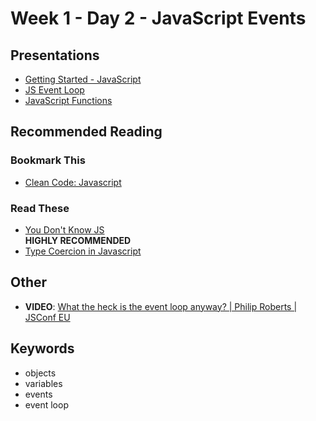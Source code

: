 # Week 1 - Day 2 - JavaScript Events

## Presentations

* [Getting Started - JavaScript](https://docs.google.com/presentation/d/1nY5IWiZ4_OPO-NitYqX6SHB3AbOYfo6EcnLnYgyC8oA/edit?usp=sharing)
* [JS Event Loop](https://docs.google.com/presentation/d/1-k0RR3bCRKXj3ujPsniacpW5sRjRgF6SAjvzZAnXZPQ/edit?usp=sharing)
* [JavaScript Functions](https://docs.google.com/presentation/d/1v-F7oxkXfVgEvAOwhinHt0jiXpCJBOKxeizxYkL3ME4/edit?usp=sharing)

## Recommended Reading

### Bookmark This

* [Clean Code: Javascript](https://github.com/ryanmcdermott/clean-code-javascript#introduction)

### Read These

* [You Don't Know JS](https://github.com/getify/You-Dont-Know-JS)<br/>__HIGHLY RECOMMENDED__
* [Type Coercion in Javascript](https://medium.com/codezillas/let-me-coerce-you-into-liking-javascripts-dynamic-typing-system-3cd22c19cb64)

## Other

* __VIDEO__: [What the heck is the event loop anyway? | Philip Roberts | JSConf EU](https://www.youtube.com/watch?v=8aGhZQkoFbQ)

## Keywords

* objects
* variables
* events
* event loop

